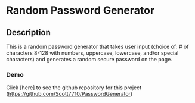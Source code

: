 # Random Password Generator

## Description

This is a random password generator that takes user input (choice of: # of characters 8-128 with numbers, uppercase, lowercase, and/or special characters) and generates a random secure password on the page.  

### Demo

Click [here] to see the github repository for this project (https://github.com/Scott7710/PasswordGenerator)